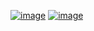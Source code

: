 [![image](https://img.shields.io/amo/v/youtube-anti-darker-dark?style=for-the-badge&color=orange)](https://addons.mozilla.org/en-US/firefox/addon/youtube-anti-darker-dark/)
[![image](https://img.shields.io/static/v1?label=SCRIPT&message=INSTALL&style=for-the-badge&color=yellow)](https://raw.github.com/qt-kaneko/YouTube-Anti-Darker-Dark/blob/main/manifest.user.js)
